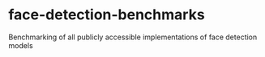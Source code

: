 # face-detection-benchmarks
Benchmarking of all publicly accessible implementations of face detection models
